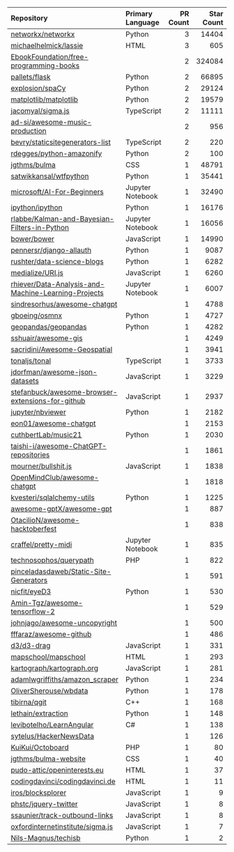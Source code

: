 | Repository | Primary Language | PR Count | Star Count |
| :-- | :-- | --: | --: |
| [networkx/networkx](https://github.com/networkx/networkx) | Python | 3 | 14404 |
| [michaelhelmick/lassie](https://github.com/michaelhelmick/lassie) | HTML | 3 | 605 |
| [EbookFoundation/free-programming-books](https://github.com/EbookFoundation/free-programming-books) |  | 2 | 324084 |
| [pallets/flask](https://github.com/pallets/flask) | Python | 2 | 66895 |
| [explosion/spaCy](https://github.com/explosion/spaCy) | Python | 2 | 29124 |
| [matplotlib/matplotlib](https://github.com/matplotlib/matplotlib) | Python | 2 | 19579 |
| [jacomyal/sigma.js](https://github.com/jacomyal/sigma.js) | TypeScript | 2 | 11111 |
| [ad-si/awesome-music-production](https://github.com/ad-si/awesome-music-production) |  | 2 | 956 |
| [bevry/staticsitegenerators-list](https://github.com/bevry/staticsitegenerators-list) | TypeScript | 2 | 220 |
| [rdegges/python-amazonify](https://github.com/rdegges/python-amazonify) | Python | 2 | 100 |
| [jgthms/bulma](https://github.com/jgthms/bulma) | CSS | 1 | 48791 |
| [satwikkansal/wtfpython](https://github.com/satwikkansal/wtfpython) | Python | 1 | 35441 |
| [microsoft/AI-For-Beginners](https://github.com/microsoft/AI-For-Beginners) | Jupyter Notebook | 1 | 32490 |
| [ipython/ipython](https://github.com/ipython/ipython) | Python | 1 | 16176 |
| [rlabbe/Kalman-and-Bayesian-Filters-in-Python](https://github.com/rlabbe/Kalman-and-Bayesian-Filters-in-Python) | Jupyter Notebook | 1 | 16056 |
| [bower/bower](https://github.com/bower/bower) | JavaScript | 1 | 14990 |
| [pennersr/django-allauth](https://github.com/pennersr/django-allauth) | Python | 1 | 9087 |
| [rushter/data-science-blogs](https://github.com/rushter/data-science-blogs) | Python | 1 | 6282 |
| [medialize/URI.js](https://github.com/medialize/URI.js) | JavaScript | 1 | 6260 |
| [rhiever/Data-Analysis-and-Machine-Learning-Projects](https://github.com/rhiever/Data-Analysis-and-Machine-Learning-Projects) | Jupyter Notebook | 1 | 6007 |
| [sindresorhus/awesome-chatgpt](https://github.com/sindresorhus/awesome-chatgpt) |  | 1 | 4788 |
| [gboeing/osmnx](https://github.com/gboeing/osmnx) | Python | 1 | 4727 |
| [geopandas/geopandas](https://github.com/geopandas/geopandas) | Python | 1 | 4282 |
| [sshuair/awesome-gis](https://github.com/sshuair/awesome-gis) |  | 1 | 4249 |
| [sacridini/Awesome-Geospatial](https://github.com/sacridini/Awesome-Geospatial) |  | 1 | 3941 |
| [tonaljs/tonal](https://github.com/tonaljs/tonal) | TypeScript | 1 | 3733 |
| [jdorfman/awesome-json-datasets](https://github.com/jdorfman/awesome-json-datasets) | JavaScript | 1 | 3229 |
| [stefanbuck/awesome-browser-extensions-for-github](https://github.com/stefanbuck/awesome-browser-extensions-for-github) | JavaScript | 1 | 2937 |
| [jupyter/nbviewer](https://github.com/jupyter/nbviewer) | Python | 1 | 2182 |
| [eon01/awesome-chatgpt](https://github.com/eon01/awesome-chatgpt) |  | 1 | 2153 |
| [cuthbertLab/music21](https://github.com/cuthbertLab/music21) | Python | 1 | 2030 |
| [taishi-i/awesome-ChatGPT-repositories](https://github.com/taishi-i/awesome-ChatGPT-repositories) |  | 1 | 1861 |
| [mourner/bullshit.js](https://github.com/mourner/bullshit.js) | JavaScript | 1 | 1838 |
| [OpenMindClub/awesome-chatgpt](https://github.com/OpenMindClub/awesome-chatgpt) |  | 1 | 1818 |
| [kvesteri/sqlalchemy-utils](https://github.com/kvesteri/sqlalchemy-utils) | Python | 1 | 1225 |
| [awesome-gptX/awesome-gpt](https://github.com/awesome-gptX/awesome-gpt) |  | 1 | 887 |
| [OtacilioN/awesome-hacktoberfest](https://github.com/OtacilioN/awesome-hacktoberfest) |  | 1 | 838 |
| [craffel/pretty-midi](https://github.com/craffel/pretty-midi) | Jupyter Notebook | 1 | 835 |
| [technosophos/querypath](https://github.com/technosophos/querypath) | PHP | 1 | 822 |
| [pinceladasdaweb/Static-Site-Generators](https://github.com/pinceladasdaweb/Static-Site-Generators) |  | 1 | 591 |
| [nicfit/eyeD3](https://github.com/nicfit/eyeD3) | Python | 1 | 530 |
| [Amin-Tgz/awesome-tensorflow-2](https://github.com/Amin-Tgz/awesome-tensorflow-2) |  | 1 | 529 |
| [johnjago/awesome-uncopyright](https://github.com/johnjago/awesome-uncopyright) |  | 1 | 500 |
| [fffaraz/awesome-github](https://github.com/fffaraz/awesome-github) |  | 1 | 486 |
| [d3/d3-drag](https://github.com/d3/d3-drag) | JavaScript | 1 | 331 |
| [mapschool/mapschool](https://github.com/mapschool/mapschool) | HTML | 1 | 293 |
| [kartograph/kartograph.org](https://github.com/kartograph/kartograph.org) | JavaScript | 1 | 281 |
| [adamlwgriffiths/amazon_scraper](https://github.com/adamlwgriffiths/amazon_scraper) | Python | 1 | 234 |
| [OliverSherouse/wbdata](https://github.com/OliverSherouse/wbdata) | Python | 1 | 178 |
| [tibirna/qgit](https://github.com/tibirna/qgit) | C++ | 1 | 168 |
| [lethain/extraction](https://github.com/lethain/extraction) | Python | 1 | 148 |
| [levibotelho/LearnAngular](https://github.com/levibotelho/LearnAngular) | C# | 1 | 138 |
| [sytelus/HackerNewsData](https://github.com/sytelus/HackerNewsData) |  | 1 | 126 |
| [KuiKui/Octoboard](https://github.com/KuiKui/Octoboard) | PHP | 1 | 80 |
| [jgthms/bulma-website](https://github.com/jgthms/bulma-website) | CSS | 1 | 40 |
| [pudo-attic/openinterests.eu](https://github.com/pudo-attic/openinterests.eu) | HTML | 1 | 37 |
| [codingdavinci/codingdavinci.de](https://github.com/codingdavinci/codingdavinci.de) | HTML | 1 | 11 |
| [iros/blocksplorer](https://github.com/iros/blocksplorer) | JavaScript | 1 | 9 |
| [phstc/jquery-twitter](https://github.com/phstc/jquery-twitter) | JavaScript | 1 | 8 |
| [ssaunier/track-outbound-links](https://github.com/ssaunier/track-outbound-links) | JavaScript | 1 | 8 |
| [oxfordinternetinstitute/sigma.js](https://github.com/oxfordinternetinstitute/sigma.js) | JavaScript | 1 | 7 |
| [Nils-Magnus/techisb](https://github.com/Nils-Magnus/techisb) | Python | 1 | 2 |
